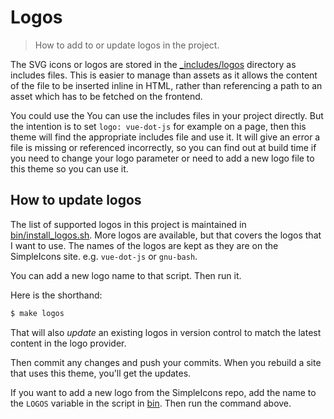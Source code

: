 # Logos
> How to add to or update logos in the project.

The SVG icons or logos are stored in the [\_includes/logos](/_includes/logos/) directory as includes files. This is easier to manage than assets as it allows the content of the file to be inserted inline in HTML, rather than referencing a path to an asset which has to be fetched on the frontend.

You could use the You can use the includes files in your project directly. But the intention is to set `logo: vue-dot-js` for example on a page, then this theme will find the appropriate includes file and use it. It will give an error a file is missing or referenced incorrectly, so you can find out at build time if you need to change your logo parameter or need to add a new logo file to this theme so you can use it.

## How to update logos

The list of supported logos in this project is maintained in [bin/install_logos.sh](/bin/install_logos.sh). More logos are available, but that covers the logos that I want to use. The names of the logos are kept as they are on the SimpleIcons site. e.g. `vue-dot-js` or `gnu-bash`.

You can add a new logo name to that script. Then run it.

Here is the shorthand:

```sh
$ make logos
```

That will also _update_ an existing logos in version control to match the latest content in the logo provider.

Then commit any changes and push your commits. When you rebuild a site that uses this theme, you'll get the updates.

If you want to add a new logo from the SimpleIcons repo, add the name to the `LOGOS` variable in the script in [bin](/bin/). Then run the command above.
